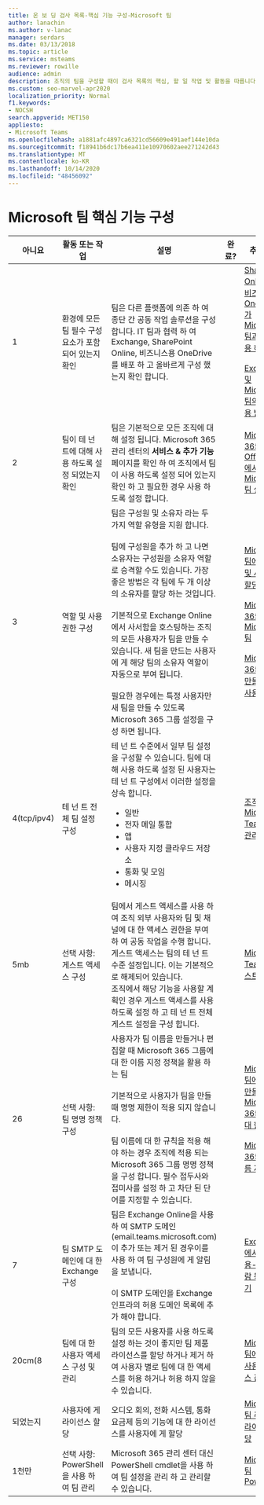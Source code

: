 ```yaml
---
title: 온 보 딩 검사 목록-핵심 기능 구성-Microsoft 팀
author: lanachin
ms.author: v-lanac
manager: serdars
ms.date: 03/13/2018
ms.topic: article
ms.service: msteams
ms.reviewer: rowille
audience: admin
description: 조직의 팀을 구성할 때이 검사 목록의 핵심, 할 일 작업 및 활동을 따릅니다.
ms.custom: seo-marvel-apr2020
localization_priority: Normal
f1.keywords:
- NOCSH
search.appverid: MET150
appliesto:
- Microsoft Teams
ms.openlocfilehash: a1881afc4897ca6321cd56609e491aef144e10da
ms.sourcegitcommit: f18941b6dc17b6ea411e10970602aee271242d43
ms.translationtype: MT
ms.contentlocale: ko-KR
ms.lasthandoff: 10/14/2020
ms.locfileid: "48456092"
---
```

# <a name="configure-microsoft-teams-core-capabilities"></a>Microsoft 팀 핵심 기능 구성

| 아니요 | 활동 또는 작업 | 설명 | 완료? | 추가 정보 |
|----|-----------------------------------------------------------------|--------------------------------------------------------------------------------------------------------------------------------------------------------------------------------------------------------------------------------------------------------------------------------------------------------------------------------------------------------------------------------------------------------------------------------------------------------------------------------------------------------------------------------------------|------------|---------------------------------------------------------------------------------------------------------------------------------------------------------------------------------------------------------------------------------------------------------------------------------------------------------------------------------------------------------------------------------------|
| 1  | 환경에 모든 팀 필수 구성 요소가 포함 되어 있는지 확인 | 팀은 다른 플랫폼에 의존 하 여 종단 간 공동 작업 솔루션을 구성 합니다. IT 팀과 협력 하 여 Exchange, SharePoint Online, 비즈니스용 OneDrive를 배포 하 고 올바르게 구성 했는지 확인 합니다. | | [SharePoint Online 및 비즈니스용 OneDrive가 Microsoft 팀과 상호 작용 하는 방법](sharepoint-onedrive-interact.md) <br/><br/>[Exchange 및 Microsoft 팀의 상호 작용 방식](exchange-teams-interact.md) |
| 2  | 팀이 테 넌 트에 대해 사용 하도록 설정 되었는지 확인 | 팀은 기본적으로 모든 조직에 대해 설정 됩니다. Microsoft 365 관리 센터의 **서비스 & 추가 기능** 페이지를 확인 하 여 조직에서 팀이 사용 하도록 설정 되어 있는지 확인 하 고 필요한 경우 사용 하도록 설정 합니다. | | [Microsoft 365 또는 Office 365에서 Microsoft 팀 설정](office-365-set-up.md) |
| 3  | 역할 및 사용 권한 구성 | 팀은 구성원 및 소유자 라는 두 가지 역할 유형을 지원 합니다. <br/><br/>팀에 구성원을 추가 하 고 나면 소유자는 구성원을 소유자 역할로 승격할 수도 있습니다. 가장 좋은 방법은 각 팀에 두 개 이상의 소유자를 할당 하는 것입니다. <br/><br/>기본적으로 Exchange Online에서 사서함을 호스팅하는 조직의 모든 사용자가 팀을 만들 수 있습니다. 새 팀을 만드는 사용자에 게 해당 팀의 소유자 역할이 자동으로 부여 됩니다. <br/><br/>필요한 경우에는 특정 사용자만 새 팀을 만들 수 있도록 Microsoft 365 그룹 설정을 구성 하면 됩니다. | | [Microsoft 팀에서 역할 및 사용 권한 할당](assign-roles-permissions.md) <br/><br/>[Microsoft 365 그룹 및 Microsoft 팀](office-365-groups.md) <br/><br/>[Microsoft 365 그룹을 만들 수 있는 사용자 관리](https://support.office.com/article/Manage-who-can-create-Office-365-Groups-4c46c8cb-17d0-44b5-9776-005fced8e618) |
| 4(tcp/ipv4)  | 테 넌 트 전체 팀 설정 구성 | 테 넌 트 수준에서 일부 팀 설정을 구성할 수 있습니다. 팀에 대해 사용 하도록 설정 된 사용자는 테 넌 트 구성에서 이러한 설정을 상속 합니다.<ul><li>일반</li><li>전자 메일 통합</li><li>앱</li><li>사용자 지정 클라우드 저장소</li><li>통화 및 모임</li><li>메시징</li></ul>| | [조직에서 Microsoft Teams 설정 관리](enable-features-office-365.md) |
| 5mb  | 선택 사항: 게스트 액세스 구성 | 팀에서 게스트 액세스를 사용 하 여 조직 외부 사용자와 팀 및 채널에 대 한 액세스 권한을 부여 하 여 공동 작업을 수행 합니다. 게스트 액세스는 팀의 테 넌 트 수준 설정입니다. 이는 기본적으로 해제되어 있습니다. <br/>조직에서 해당 기능을 사용할 계획인 경우 게스트 액세스를 사용 하도록 설정 하 고 테 넌 트 전체 게스트 설정을 구성 합니다. | | [Microsoft Teams의 게스트 액세스](guest-access.md) |
| 26  | 선택 사항: 팀 명명 정책 구성 | 사용자가 팀 이름을 만들거나 편집할 때 Microsoft 365 그룹에 대 한 이름 지정 정책을 활용 하는 팀 <br/><br/>기본적으로 사용자가 팀을 만들 때 명명 제한이 적용 되지 않습니다. <br/><br/>팀 이름에 대 한 규칙을 적용 해야 하는 경우 조직에 적용 되는 Microsoft 365 그룹 명명 정책을 구성 합니다. 필수 접두사와 접미사를 설정 하 고 차단 된 단어를 지정할 수 있습니다. | | [Microsoft 팀에서 팀을 만들 때 Microsoft 365 그룹에 대 한 계획](plan-office-365-groups.md) <br/><br/>[Microsoft 365 그룹 이름 지정 정책](https://support.office.com/article/Office-365-Groups-naming-policy-6ceca4d3-cad1-4532-9f0f-d469dfbbb552) |
| 7  | 팀 SMTP 도메인에 대 한 Exchange 구성 | 팀은 Exchange Online을 사용 하 여 SMTP 도메인 (email.teams.microsoft.com)이 추가 또는 제거 된 경우이를 사용 하 여 팀 구성원에 게 알림을 보냅니다. <br/><br/>이 SMTP 도메인을 Exchange 인프라의 허용 도메인 목록에 추가 해야 합니다. | | [Exchange에서 수신 허용-보낸 사람 목록 만들기](https://docs.microsoft.com/microsoft-365/security/office-365-security/create-safe-sender-lists-in-office-365?view=o365-worldwide) |
| 20cm(8  | 팀에 대 한 사용자 액세스 구성 및 관리 | 팀의 모든 사용자를 사용 하도록 설정 하는 것이 좋지만 팀 제품 라이선스를 할당 하거나 제거 하 여 사용자 별로 팀에 대 한 액세스를 허용 하거나 허용 하지 않을 수 있습니다. | | [Microsoft 팀에 대 한 사용자 액세스 관리](user-access.md) |
| 되었는지  | 사용자에 게 라이선스 할당 | 오디오 회의, 전화 시스템, 통화 요금제 등의 기능에 대 한 라이선스를 사용자에 게 할당 | | [Microsoft 팀 추가 기능 라이선스 할당](teams-add-on-licensing/assign-teams-add-on-licenses.md)|
| 1천만 | 선택 사항: PowerShell을 사용 하 여 팀 관리 | Microsoft 365 관리 센터 대신 PowerShell cmdlet을 사용 하 여 팀 설정을 관리 하 고 관리할 수 있습니다. | | [Microsoft 팀 PowerShell](https://docs.microsoft.com/powershell/module/teams/?view=teams-ps) |
